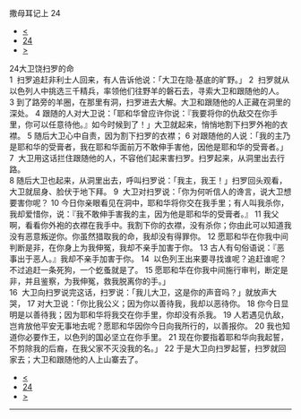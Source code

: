 ﻿





 撒母耳记上 24




* [<](bible/1SA23.md)
* [24](bible/1SA.md)
* [>](bible/1SA25.md)



 
24大卫饶扫罗的命  
1  扫罗追赶非利士人回来，有人告诉他说：「大卫在隐·基底的旷野。」 
2  扫罗就从以色列人中挑选三千精兵，率领他们往野羊的磐石去，寻索大卫和跟随他的人。 
3 到了路旁的羊圈，在那里有洞，扫罗进去大解。大卫和跟随他的人正藏在洞里的深处。 
4 跟随的人对大卫说：「耶和华曾应许你说：『我要将你的仇敌交在你手里，你可以任意待他。』如今时候到了！」大卫就起来，悄悄地割下扫罗外袍的衣襟。 
5 随后大卫心中自责，因为割下扫罗的衣襟； 
6 对跟随他的人说：「我的主乃是耶和华的受膏者，我在耶和华面前万不敢伸手害他，因他是耶和华的受膏者。」 
7  大卫用这话拦住跟随他的人，不容他们起来害扫罗。扫罗起来，从洞里出去行路。  
8 随后大卫也起来，从洞里出去，呼叫扫罗说：「我主，我王！」扫罗回头观看，大卫就屈身、脸伏于地下拜。 
9  大卫对扫罗说：「你为何听信人的谗言，说大卫想要害你呢？ 
10 今日你亲眼看见在洞中，耶和华将你交在我手里；有人叫我杀你，我却爱惜你，说：『我不敢伸手害我的主，因为他是耶和华的受膏者。』 
11 我父啊，看看你外袍的衣襟在我手中。我割下你的衣襟，没有杀你；你由此可以知道我没有恶意叛逆你。你虽然猎取我的命，我却没有得罪你。 
12 愿耶和华在你我中间判断是非，在你身上为我伸冤，我却不亲手加害于你。 
13 古人有句俗语说：『恶事出于恶人。』我却不亲手加害于你。 
14  以色列王出来要寻找谁呢？追赶谁呢？不过追赶一条死狗，一个虼蚤就是了。 
15 愿耶和华在你我中间施行审判，断定是非，并且鉴察，为我伸冤，救我脱离你的手。」  
16  大卫向扫罗说完这话，扫罗说：「我儿大卫，这是你的声音吗？」就放声大哭， 
17 对大卫说：「你比我公义；因为你以善待我，我却以恶待你。 
18 你今日显明是以善待我；因为耶和华将我交在你手里，你却没有杀我。 
19 人若遇见仇敌，岂肯放他平安无事地去呢？愿耶和华因你今日向我所行的，以善报你。 
20 我也知道你必要作王，以色列的国必坚立在你手里。 
21 现在你要指着耶和华向我起誓，不剪除我的后裔，在我父家不灭没我的名。」 
22 于是大卫向扫罗起誓，扫罗就回家去；大卫和跟随他的人上山寨去了。 
* [<](bible/1SA23.md)
* [24](bible/1SA.md)
* [>](bible/1SA25.md)





---









